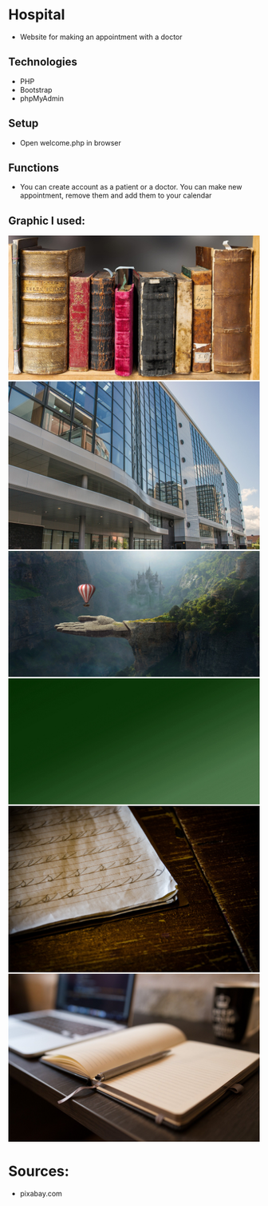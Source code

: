 # Hospital
* Website for making an appointment with a doctor
## Technologies
* PHP
* Bootstrap
* phpMyAdmin
## Setup
* Open welcome.php in browser
## Functions
* You can create account as a patient or a doctor. You can make new appointment, remove them and add them to your calendar

## Graphic I used:
![Books](przychodnia/books.jpg)
![Building](przychodnia/building.jpg)
![Fantasy](przychodnia/fantasy.jpg)
![Gradient](przychodnia/gradient.jpg)
![Notes](przychodnia/notes.jpg)
![Reception](przychodnia/recepcja.jpg)

# Sources:
* pixabay.com
